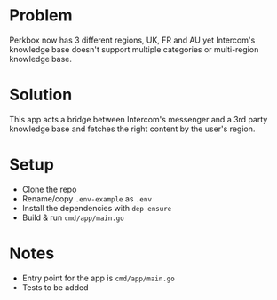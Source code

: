 # Problem

Perkbox now has 3 different regions, UK, FR and AU yet Intercom's knowledge base doesn't support multiple categories or multi-region knowledge base.

# Solution 

This app acts a bridge between Intercom's messenger and a 3rd party knowledge base and fetches the right content by the user's region.

# Setup

* Clone the repo
* Rename/copy `.env-example` as `.env`
* Install the dependencies with `dep ensure`
* Build & run `cmd/app/main.go`

# Notes

* Entry point for the app is `cmd/app/main.go`
* Tests to be added